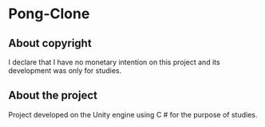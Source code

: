 # Pong-Clone

## About copyright

I declare that I have no monetary intention on this project and its development was only for studies.

## About the project

Project developed on the Unity engine using C # for the purpose of studies.    



